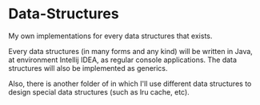 # Data-Structures
My own implementations for every data structures that exists.

Every data structures (in many forms and any kind) will be written in Java, at environment Intellij IDEA, as regular console applications.
The data structures will also be implemented as generics.

Also, there is another folder of in which I'll use different data structures to design special data structures (such as lru cache, etc).
